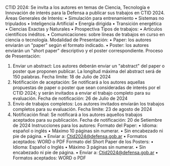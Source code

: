 CTID 2024: 
Se invita a los autores en temas de Ciencia, Tecnología e Innovación de interés para la Defensa a publicar sus trabajos en CTID 2024.
Áreas Generales de Interés:
•	Simulación para entrenamiento
•	Sistemas no tripulados
•	Inteligencia Artificial
•	Energía dirigida
•	Transición energética
•	Ciencias Exactas y Naturales
•	Prospectiva
Tipos de trabajos:
•	Artículos científicos inéditos.
•	Comunicaciones: sobre líneas de trabajos en curso en ciencia o tecnología.
Modalidad de Presentación:
•	Paper: los autores enviarán un "paper" según el formato indicado.
•	Poster: los autores enviarán un "short paper" descriptivo y el poster correspondiente.
Proceso de Presentación:
1.	Enviar un abstract: Los autores deberán enviar un "abstract" del paper o poster que proponen publicar. La longitud máxima del abstract será de 150 palabras. Fecha límite: 18 de Julio de 2024
2.	Notificación de aceptación: Se notificará a los autores aquellas propuestas de paper o poster que sean consideradas de interés por el CTID 2024; y serán invitados a enviar el trabajo completo para su evaluación. Fecha de notificación: 26 de Julio de 2024
3.	Envío de trabajos completos: Los autores invitados enviarán los trabajos completos para su evaluación. Fecha límite: 23 de agosto de 2024
4.	Notificación final: Se notificará a los autores aquellos trabajos aceptados para su publicación. Fecha de notificación: 20 de Setiembre de 2024
Instrucciones para los autores:
Formato del Paper:
•	Idioma: español o inglés
•	Máximo 10 páginas sin numerar.
•	Sin encabezado ni pie de página.
•	Enviar a: Ctid2024@defensa.gob.ar
•	Formatos aceptados: WORD o PDF
Formato del Short Paper de los Posters:
•	Idioma: Español o Inglés
•	Máximo 3 páginas sin numerar.
•	Sin encabezado ni pie de página.
•	Enviar a: Ctid2024@defensa.gob.ar
•	Formatos aceptados: WORD o PDF


